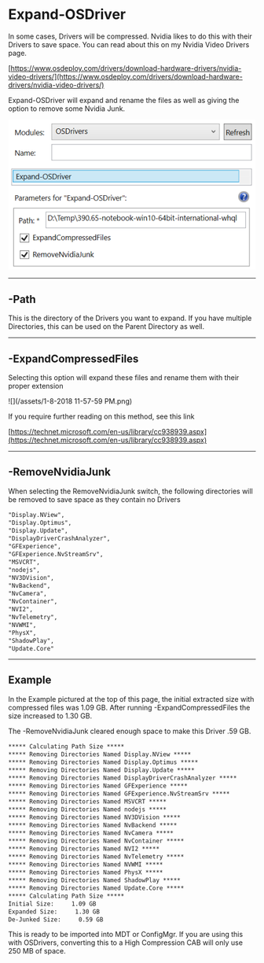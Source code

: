 # Expand-OSDriver

In some cases, Drivers will be compressed.  Nvidia likes to do this with their Drivers to save space.  You can read about this on my Nvidia Video Drivers page.

[https://www.osdeploy.com/drivers/download-hardware-drivers/nvidia-video-drivers/](https://www.osdeploy.com/drivers/download-hardware-drivers/nvidia-video-drivers/)

Expand-OSDriver will expand and rename the files as well as giving the option to remove some Nvidia Junk.

![](/assets/2018-02-17_1-10-07.png)

---

## -Path

This is the directory of the Drivers you want to expand.  If you have multiple Directories, this can be used on the Parent Directory as well.

---

## -ExpandCompressedFiles

Selecting this option will expand these files and rename them with their proper extension

![](/assets/1-8-2018 11-57-59 PM.png)

If you require further reading on this method, see this link

[https://technet.microsoft.com/en-us/library/cc938939.aspx](https://technet.microsoft.com/en-us/library/cc938939.aspx)

---

## -RemoveNvidiaJunk

When selecting the RemoveNvidiaJunk switch, the following directories will be removed to save space as they contain no Drivers

```
"Display.NView",
"Display.Optimus",
"Display.Update",
"DisplayDriverCrashAnalyzer",
"GFExperience",
"GFExperience.NvStreamSrv",
"MSVCRT",
"nodejs",
"NV3DVision",
"NvBackend",
"NvCamera",
"NvContainer",
"NVI2",
"NvTelemetry",
"NVWMI",
"PhysX",
"ShadowPlay",
"Update.Core"
```

---

## Example

In the Example pictured at the top of this page, the initial extracted size with compressed files was 1.09 GB.  After running -ExpandCompressedFiles the size increased to 1.30 GB.

The -RemoveNvidiaJunk cleared enough space to make this Driver .59 GB.

```
***** Calculating Path Size *****
***** Removing Directories Named Display.NView *****
***** Removing Directories Named Display.Optimus *****
***** Removing Directories Named Display.Update *****
***** Removing Directories Named DisplayDriverCrashAnalyzer *****
***** Removing Directories Named GFExperience *****
***** Removing Directories Named GFExperience.NvStreamSrv *****
***** Removing Directories Named MSVCRT *****
***** Removing Directories Named nodejs *****
***** Removing Directories Named NV3DVision *****
***** Removing Directories Named NvBackend *****
***** Removing Directories Named NvCamera *****
***** Removing Directories Named NvContainer *****
***** Removing Directories Named NVI2 *****
***** Removing Directories Named NvTelemetry *****
***** Removing Directories Named NVWMI *****
***** Removing Directories Named PhysX *****
***** Removing Directories Named ShadowPlay *****
***** Removing Directories Named Update.Core *****
***** Calculating Path Size *****
Initial Size:     1.09 GB
Expanded Size:     1.30 GB
De-Junked Size:     0.59 GB
```

This is ready to be imported into MDT or ConfigMgr.  If you are using this with OSDrivers, converting this to a High Compression CAB will only use 250 MB of space.

